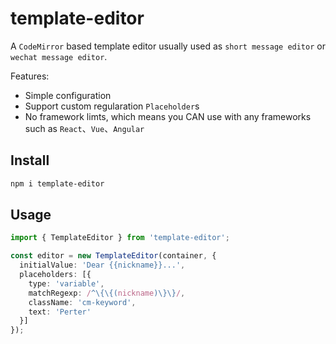# template-editor
A `CodeMirror` based template editor usually used as `short message editor` or `wechat message editor`.

Features:

+ Simple configuration
+ Support custom regularation `Placeholder`s
+ No framework limts, which means you CAN use with any frameworks such as `React`、`Vue`、`Angular`

## Install
```bash
npm i template-editor
```

## Usage
```typescript
import { TemplateEditor } from 'template-editor';

const editor = new TemplateEditor(container, {
  initialValue: 'Dear {{nickname}}...',
  placeholders: [{
    type: 'variable',
    matchRegexp: /^\{\{(nickname)\}\}/,
    className: 'cm-keyword',
    text: 'Perter'
  }]
});
```
